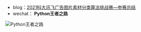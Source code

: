 - blog：<a href="https://blog.csdn.net/sinat_39629323/article/details/120269214?spm=1001.2014.3001.5501" target="_blank">2021科大讯飞广告图片素材分类算法挑战赛—参赛总结</a>
- wechat： **Python王者之路**

![Python王者之路](https://user-images.githubusercontent.com/45711125/135013611-4c5d58da-bdac-4034-a93b-8d1c66899b53.jpg)
